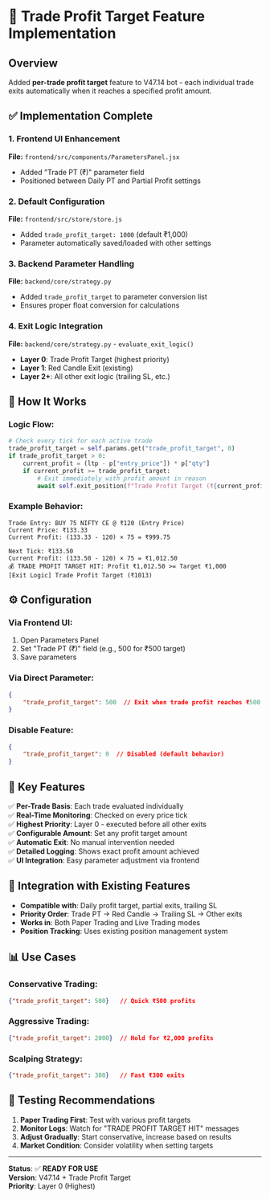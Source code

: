 # 🎯 Trade Profit Target Feature Implementation

## Overview
Added **per-trade profit target** feature to V47.14 bot - each individual trade exits automatically when it reaches a specified profit amount.

## ✅ Implementation Complete

### 1. Frontend UI Enhancement
**File:** `frontend/src/components/ParametersPanel.jsx`
- Added "Trade PT (₹)" parameter field
- Positioned between Daily PT and Partial Profit settings

### 2. Default Configuration
**File:** `frontend/src/store/store.js`
- Added `trade_profit_target: 1000` (default ₹1,000)
- Parameter automatically saved/loaded with other settings

### 3. Backend Parameter Handling
**File:** `backend/core/strategy.py`
- Added `trade_profit_target` to parameter conversion list
- Ensures proper float conversion for calculations

### 4. Exit Logic Integration
**File:** `backend/core/strategy.py` - `evaluate_exit_logic()`
- **Layer 0**: Trade Profit Target (highest priority)
- **Layer 1**: Red Candle Exit (existing)
- **Layer 2+**: All other exit logic (trailing SL, etc.)

## 🚀 How It Works

### Logic Flow:
```python
# Check every tick for each active trade
trade_profit_target = self.params.get("trade_profit_target", 0)
if trade_profit_target > 0:
    current_profit = (ltp - p["entry_price"]) * p["qty"]
    if current_profit >= trade_profit_target:
        # Exit immediately with profit amount in reason
        await self.exit_position(f"Trade Profit Target (₹{current_profit:.0f})")
```

### Example Behavior:
```
Trade Entry: BUY 75 NIFTY CE @ ₹120 (Entry Price)
Current Price: ₹133.33
Current Profit: (133.33 - 120) × 75 = ₹999.75

Next Tick: ₹133.50
Current Profit: (133.50 - 120) × 75 = ₹1,012.50
💰 TRADE PROFIT TARGET HIT: Profit ₹1,012.50 >= Target ₹1,000
[Exit Logic] Trade Profit Target (₹1013)
```

## ⚙️ Configuration

### Via Frontend UI:
1. Open Parameters Panel
2. Set "Trade PT (₹)" field (e.g., 500 for ₹500 target)
3. Save parameters

### Via Direct Parameter:
```json
{
    "trade_profit_target": 500  // Exit when trade profit reaches ₹500
}
```

### Disable Feature:
```json
{
    "trade_profit_target": 0  // Disabled (default behavior)
}
```

## 🎯 Key Features

✅ **Per-Trade Basis**: Each trade evaluated individually  
✅ **Real-Time Monitoring**: Checked on every price tick  
✅ **Highest Priority**: Layer 0 - executed before all other exits  
✅ **Configurable Amount**: Set any profit target amount  
✅ **Automatic Exit**: No manual intervention needed  
✅ **Detailed Logging**: Shows exact profit amount achieved  
✅ **UI Integration**: Easy parameter adjustment via frontend  

## 🔄 Integration with Existing Features

- **Compatible with**: Daily profit target, partial exits, trailing SL
- **Priority Order**: Trade PT → Red Candle → Trailing SL → Other exits
- **Works in**: Both Paper Trading and Live Trading modes
- **Position Tracking**: Uses existing position management system

## 📊 Use Cases

### Conservative Trading:
```json
{"trade_profit_target": 500}   // Quick ₹500 profits
```

### Aggressive Trading:
```json
{"trade_profit_target": 2000}  // Hold for ₹2,000 profits
```

### Scalping Strategy:
```json
{"trade_profit_target": 300}   // Fast ₹300 exits
```

## 🧪 Testing Recommendations

1. **Paper Trading First**: Test with various profit targets
2. **Monitor Logs**: Watch for "TRADE PROFIT TARGET HIT" messages  
3. **Adjust Gradually**: Start conservative, increase based on results
4. **Market Condition**: Consider volatility when setting targets

---

**Status**: ✅ **READY FOR USE**  
**Version**: V47.14 + Trade Profit Target  
**Priority**: Layer 0 (Highest)  